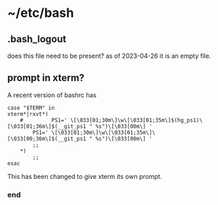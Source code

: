 # ~/etc/bash

## .bash_logout

does this file need to be present? as of 2023-04-26 it is an empty file.

## prompt in xterm?

A recent version of bashrc has

    case "$TERM" in
    xterm*|rxvt*)
        #         PS1=' \[\033[01;30m\]\w\[\033[01;35m\]$(hg_ps1)\[\033[01;36m\]$(__git_ps1 " %s")\[\033[00m\] '
            PS1=' \[\033[01;30m\]\w\[\033[01;35m\]\[\033[00;36m\]$(__git_ps1 " %s")\[\033[00m\] '
            ;;
        *)
            ;;
    esac


This has been changed to give xterm its own prompt.

### end
